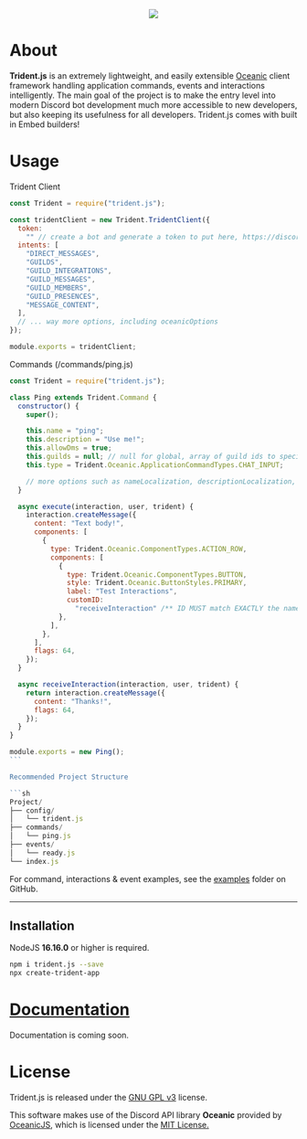 <p align="center">
  <a href="https://npmjs.com/package/trident.js"><img src="https://img.shields.io/npm/v/trident.js.svg?style=flat-square&color=informational"></a>
</p>

# About

**Trident.js** is an extremely lightweight, and easily extensible [Oceanic](https://github.com/OceanicJS/Oceanic) client framework handling application commands, events and interactions intelligently. The main goal of the project is to make the entry level into modern Discord bot development much more accessible to new developers, but also keeping its usefulness for all developers.
Trident.js comes with built in Embed builders!

# Usage

Trident Client

```js
const Trident = require("trident.js");

const tridentClient = new Trident.TridentClient({
  token:
    "" // create a bot and generate a token to put here, https://discord.com/developers/applications
  intents: [
    "DIRECT_MESSAGES",
    "GUILDS",
    "GUILD_INTEGRATIONS",
    "GUILD_MESSAGES",
    "GUILD_MEMBERS",
    "GUILD_PRESENCES",
    "MESSAGE_CONTENT",
  ],
  // ... way more options, including oceanicOptions
});

module.exports = tridentClient;
```

Commands (/commands/ping.js)

````js
const Trident = require("trident.js");

class Ping extends Trident.Command {
  constructor() {
    super();

    this.name = "ping";
    this.description = "Use me!";
    this.allowDms = true;
    this.guilds = null; // null for global, array of guild ids to specify guilds or an async function that returns array of ids
    this.type = Trident.Oceanic.ApplicationCommandTypes.CHAT_INPUT;

    // more options such as nameLocalization, descriptionLocalization, etc..
  }

  async execute(interaction, user, trident) {
    interaction.createMessage({
      content: "Text body!",
      components: [
        {
          type: Trident.Oceanic.ComponentTypes.ACTION_ROW,
          components: [
            {
              type: Trident.Oceanic.ComponentTypes.BUTTON,
              style: Trident.Oceanic.ButtonStyles.PRIMARY,
              label: "Test Interactions",
              customID:
                "receiveInteraction" /** ID MUST match EXACTLY the name of the function below */,
            },
          ],
        },
      ],
      flags: 64,
    });
  }

  async receiveInteraction(interaction, user, trident) {
    return interaction.createMessage({
      content: "Thanks!",
      flags: 64,
    });
  }
}

module.exports = new Ping();
```

Recommended Project Structure

```sh
Project/
├── config/
│   └── trident.js
├── commands/
│   └── ping.js
├── events/
│   └── ready.js
└── index.js
````

For command, interactions & event examples, see the [examples](https://github.com/Velozity/trident.js/tree/master/examples) folder on GitHub.

<hr>

## Installation

NodeJS **16.16.0** or higher is required.

```sh
npm i trident.js --save
npx create-trident-app
```

# [Documentation](https://google.com)

Documentation is coming soon.

# License

Trident.js is released under the [GNU GPL v3](https://www.gnu.org/licenses/gpl-3.0.en.html) license.

This software makes use of the Discord API library **Oceanic** provided by [OceanicJS](https://github.com/OceanicJS), which is licensed under the [MIT License.](https://opensource.org/licenses/MIT)
